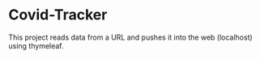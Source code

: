# Covid-Tracker
This project reads data from a URL and pushes it into the web (localhost) using thymeleaf.
